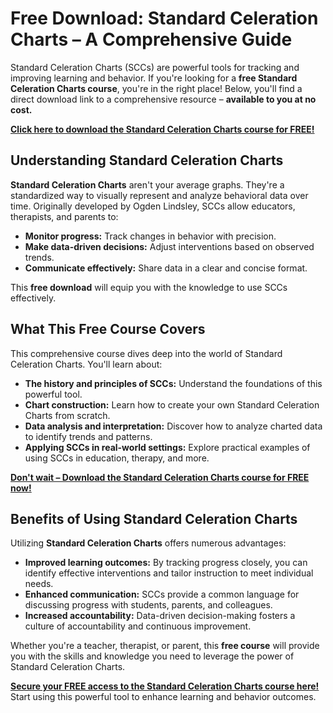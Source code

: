 # Free Download: Standard Celeration Charts – A Comprehensive Guide

Standard Celeration Charts (SCCs) are powerful tools for tracking and improving learning and behavior. If you're looking for a **free Standard Celeration Charts course**, you're in the right place! Below, you'll find a direct download link to a comprehensive resource – **available to you at no cost.**

[**Click here to download the Standard Celeration Charts course for FREE!**](https://udemywork.com/standard-celeration-charts)

## Understanding Standard Celeration Charts

**Standard Celeration Charts** aren't your average graphs. They're a standardized way to visually represent and analyze behavioral data over time. Originally developed by Ogden Lindsley, SCCs allow educators, therapists, and parents to:

*   **Monitor progress:** Track changes in behavior with precision.
*   **Make data-driven decisions:** Adjust interventions based on observed trends.
*   **Communicate effectively:** Share data in a clear and concise format.

This **free download** will equip you with the knowledge to use SCCs effectively.

## What This Free Course Covers

This comprehensive course dives deep into the world of Standard Celeration Charts. You'll learn about:

*   **The history and principles of SCCs:** Understand the foundations of this powerful tool.
*   **Chart construction:** Learn how to create your own Standard Celeration Charts from scratch.
*   **Data analysis and interpretation:** Discover how to analyze charted data to identify trends and patterns.
*   **Applying SCCs in real-world settings:** Explore practical examples of using SCCs in education, therapy, and more.

[**Don't wait – Download the Standard Celeration Charts course for FREE now!**](https://udemywork.com/standard-celeration-charts)

## Benefits of Using Standard Celeration Charts

Utilizing **Standard Celeration Charts** offers numerous advantages:

*   **Improved learning outcomes:** By tracking progress closely, you can identify effective interventions and tailor instruction to meet individual needs.
*   **Enhanced communication:** SCCs provide a common language for discussing progress with students, parents, and colleagues.
*   **Increased accountability:** Data-driven decision-making fosters a culture of accountability and continuous improvement.

Whether you're a teacher, therapist, or parent, this **free course** will provide you with the skills and knowledge you need to leverage the power of Standard Celeration Charts.

**[Secure your FREE access to the Standard Celeration Charts course here!](https://udemywork.com/standard-celeration-charts)** Start using this powerful tool to enhance learning and behavior outcomes.
